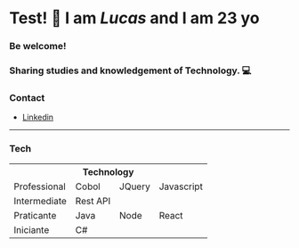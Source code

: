 # Test! 👋 **I am _Lucas_ and I am 23 yo**

### Be welcome! 

### Sharing studies and knowledgement of Technology. :computer:

### Contact 
   - [Linkedin](https://www.linkedin.com/in/lucas-d-5819b7102/)

---

### Tech

<table>
   <tbody>
      <tr>
         <th colspan=4>Technology</th>
      </tr>
      <tr>
         <td>Professional</td>
         <td>Cobol</td>
         <td>JQuery</td>
         <td>Javascript</td>
      </tr>
      <tr>
         <td>Intermediate</td>
         <td>Rest API</td>
         <td>&nbsp</td>
         <td>&nbsp</td>
      </tr>
      <tr>
         <td>Praticante</td>
         <td>Java</td>
         <td>Node</td>
         <td>React</td>
      </tr>
      <tr>
         <td>Iniciante</td>
         <td>C#</td>
         <td>&nbsp</td>
         <td>&nbsp</td>
      </tr>
   </tbody>
</table>
